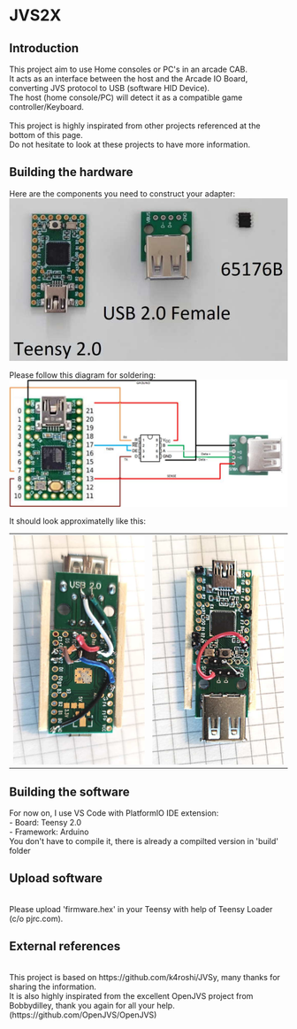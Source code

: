 # JVS2X
 <h2>Introduction </h2>
 This project aim to use Home consoles or PC's in an arcade CAB.
 <BR>It acts as an interface between the host and the Arcade IO Board, converting JVS protocol to USB (software HID Device).
 <BR>The host (home console/PC) will detect it as a compatible game controller/Keyboard. 
 <BR>
 <BR>This project is highly inspirated from other projects referenced at the bottom of this page.
 <BR>Do not hesitate to look at these projects to have more information.
 <BR> 
  
<h2>Building the hardware</h2>
  Here are the components you need to construct your adapter:
   <img src="doc/components.jpg">
 
Please follow this diagram for soldering:
<img src="doc/schema.jpg">

It should look approximatelly like this:
<table>
<td><img src="doc/down.jpg"></td>
<td><img src="doc/up.jpg"></td>
</table>
<h2>Building the software</h2>
 For now on, I use VS Code with PlatformIO IDE extension:
 <BR>   - Board: Teensy 2.0
 <BR>   - Framework: Arduino
 <BR>You don't have to compile it, there is already a compilted version in 'build' folder
  
 <h2>Upload software</h2>
 <BR>
 Please upload 'firmware.hex' in your Teensy with help of Teensy Loader (c/o pjrc.com).
 <BR>
 
 <h2>External references</h2>
 <BR>This project is based on https://github.com/k4roshi/JVSy, many thanks for sharing the information.
 <BR>It is also highly inspirated from the excellent OpenJVS project from Bobbydilley, thank you again for all your help. (https://github.com/OpenJVS/OpenJVS)
 <BR>
